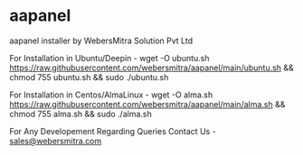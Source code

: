 # aapanel
aapanel installer by WebersMitra Solution Pvt Ltd

For Installation in Ubuntu/Deepin - wget -O ubuntu.sh https://raw.githubusercontent.com/webersmitra/aapanel/main/ubuntu.sh && chmod 755 ubuntu.sh && sudo ./ubuntu.sh

For Installation in Centos/AlmaLinux - wget -O alma.sh https://raw.githubusercontent.com/webersmitra/aapanel/main/alma.sh && chmod 755 alma.sh && sudo ./alma.sh

For Any Developement Regarding Queries Contact Us - sales@webersmitra.com
